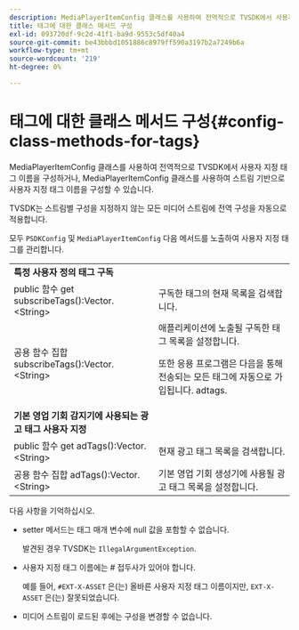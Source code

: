```yaml
---
description: MediaPlayerItemConfig 클래스를 사용하여 전역적으로 TVSDK에서 사용자 지정 태그 이름을 구성하거나, MediaPlayerItemConfig 클래스를 사용하여 스트림 기반으로 사용자 지정 태그 이름을 구성할 수 있습니다.
title: 태그에 대한 클래스 메서드 구성
exl-id: 093720df-9c2d-41f1-ba9d-9553c5df40a4
source-git-commit: be43bbbd1051886c8979ff590a3197b2a7249b6a
workflow-type: tm+mt
source-wordcount: '219'
ht-degree: 0%

---
```


# 태그에 대한 클래스 메서드 구성{#config-class-methods-for-tags}

MediaPlayerItemConfig 클래스를 사용하여 전역적으로 TVSDK에서 사용자 지정 태그 이름을 구성하거나, MediaPlayerItemConfig 클래스를 사용하여 스트림 기반으로 사용자 지정 태그 이름을 구성할 수 있습니다.

TVSDK는 스트림별 구성을 지정하지 않는 모든 미디어 스트림에 전역 구성을 자동으로 적용합니다.

모두 `PSDKConfig` 및 `MediaPlayerItemConfig` 다음 메서드를 노출하여 사용자 지정 태그를 관리합니다.

<table id="table_B37A6C75270D47BC99258F2884AD6905"> 
 <tbody> 
  <tr> 
   <td colname="1"><b>특정 사용자 정의 태그 구독</b> </td> 
   <td colname="3"> </td>
  </tr> 
  <tr> 
   <td colname="col1"><span class="codeph"> public 함수 get subscribeTags():Vector.&lt;String&gt;</span> </td> 
   <td colname="col2"> 구독한 태그의 현재 목록을 검색합니다. </td> 
  </tr> 
  <tr> 
   <td colname="col1"><span class="codeph"> 공용 함수 집합 subscribeTags():Vector.&lt;String&gt;</span> </td> 
   <td colname="col2">애플리케이션에 노출될 구독한 태그 목록을 설정합니다. <p>또한 응용 프로그램은 다음을 통해 전송되는 모든 태그에 자동으로 가입됩니다. <span class="codeph"> adtags</span>. </p> </td> 
  </tr> 
  <tr> 
   <td colname="1"><b>기본 영업 기회 감지기에 사용되는 광고 태그 사용자 지정 </b> </td> 
   <td colname="3"> </td>
  </tr> 
  <tr> 
   <td colname="col1"><span class="codeph"> public 함수 get adTags():Vector.&lt;String&gt;</span> </td> 
   <td colname="col2"> 현재 광고 태그 목록을 검색합니다. </td> 
  </tr> 
  <tr> 
   <td colname="col1"><span class="codeph"> 공용 함수 집합 adTags():Vector.&lt;String&gt;</span> </td> 
   <td colname="col2"> 기본 영업 기회 생성기에 사용될 광고 태그 목록을 설정합니다. </td> 
  </tr> 
 </tbody> 
</table>

다음 사항을 기억하십시오.

* setter 메서드는 태그 매개 변수에 null 값을 포함할 수 없습니다.

   발견된 경우 TVSDK는 `IllegalArgumentException`.
* 사용자 지정 태그 이름에는 # 접두사가 있어야 합니다.

   예를 들어, `#EXT-X-ASSET` 은(는) 올바른 사용자 지정 태그 이름이지만, `EXT-X-ASSET` 은(는) 잘못되었습니다.
* 미디어 스트림이 로드된 후에는 구성을 변경할 수 없습니다.
